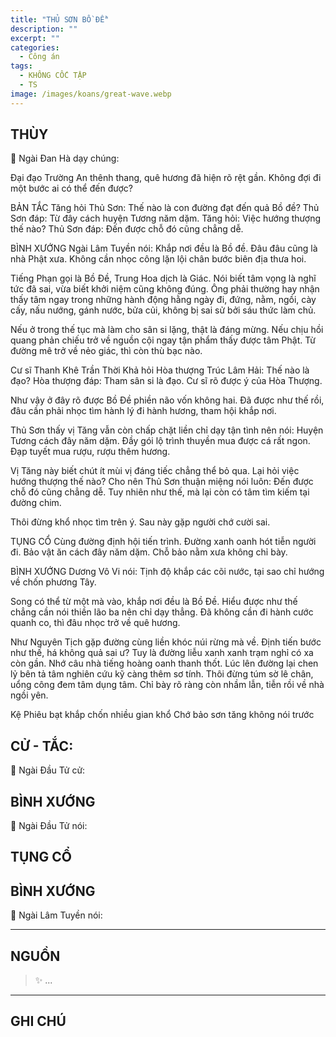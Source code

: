 ```yaml
---
title: "THỦ SƠN BỒ ĐỀ"
description: ""
excerpt: ""
categories:
  - Công án
tags:
  - KHÔNG CỐC TẬP
  - TS 
image: /images/koans/great-wave.webp
---
```


## THÙY

📢 Ngài Đan Hà dạy chúng:

Đại đạo Trường An thênh thang, quê hương đã hiện rõ rệt gần. Không đợi đi một bước ai có thể đến được?

BẢN TẮC
Tăng hỏi Thủ Sơn: Thế nào là con đường đạt đến quả Bồ đề?
Thủ Sơn đáp: Từ đây cách huyện Tương năm dặm.
Tăng hỏi: Việc hướng thượng thế nào?
Thủ Sơn đáp: Đến được chỗ đó cũng chẳng dễ.

BÌNH XƯỚNG
Ngài Lâm Tuyền nói: Khắp nơi đều là Bồ đề. Đâu đâu cũng là nhà Phật xưa. Không cần nhọc công lặn lội chân bước biên địa thưa hoi.

Tiếng Phạn gọi là Bồ Đề, Trung Hoa dịch là Giác. Nói biết tâm vọng là nghĩ tức đã sai, vừa biết khởi niệm cũng không đúng. Ông phải thường hay nhận thấy tâm ngay trong những hành động hằng ngày đi, đứng, nằm, ngồi, cày cấy, nấu nướng, gánh nước, bửa củi, không bị sai sử bởi sáu thức làm chủ.

Nếu ở trong thế tục mà làm cho sân si lặng, thật là đáng mừng. Nếu chịu hồi quang phản chiếu trở về nguồn cội ngay tận phẩm thấy được tâm Phật. Từ đường mê trở về nẻo giác, thì còn thù bạc nào.

Cư sĩ Thanh Khê Trần Thời Khả hỏi Hòa thượng Trúc Lâm Hải: Thế nào là đạo?
Hòa thượng đáp: Tham sân si là đạo.
Cư sĩ rõ được ý của Hòa Thượng.

Như vậy ở đây rõ được Bồ Đề phiền não vốn không hai. Đã được như thế rồi, đâu cần phải nhọc tìm hành lý đi hành hương, tham hội khắp nơi.

Thủ Sơn thấy vị Tăng vẫn còn chấp chặt liền chỉ dạy tận tình nên nói: Huyện Tương cách đây năm dặm. Đầy gói lộ trình thuyền mua được cá rất ngon. Đạp tuyết mua rượu, rượu thêm hương.

Vị Tăng này biết chút ít mùi vị đáng tiếc chẳng thể bỏ qua. Lại hỏi việc hướng thượng thế nào? Cho nên Thủ Sơn thuận miệng nói luôn: Đến được chỗ đó cũng chẳng dễ. Tuy nhiên như thế, mà lại còn có tâm tìm kiếm tại đường chim.

Thôi đừng khổ nhọc tìm trên ý.
Sau này gặp người chớ cười sai.

TỤNG CỔ
Cùng đường định hội tiến trình.
Đường xanh oanh hót tiễn người đi.
Bảo vật ăn cách đây năm dặm.
Chỗ bảo nằm xưa không chỉ bày.

BÌNH XƯỚNG
Dương Vô Vi nói: Tịnh độ khắp các cõi nước, tại sao chỉ hướng về chốn phương Tây.

Song có thể từ một mà vào, khắp nơi đều là Bồ Đề. Hiểu được như thế chẳng cần nói thiền lão ba nên chỉ dạy thẳng. Đã không cần đi hành cước quanh co, thì đâu nhọc trở về quê hương.

Như Nguyên Tịch gặp đường cùng liền khóc núi rừng mà về. Định tiến bước như thế, há không quả sai ư? Tuy là đường liễu xanh xanh trạm nghỉ có xa còn gần. Nhớ câu nhà tiếng hoàng oanh thanh thốt. Lúc lên đường lại chen lỷ bên tả tâm nghiên cứu kỹ càng thêm sơ tính. Thôi đừng túm sờ lê chân, uổng công đem tâm dụng tâm. Chỉ bày rõ ràng còn nhầm lẫn, tiễn rồi về nhà ngồi yên.

Kệ
Phiêu bạt khắp chốn nhiều gian khổ
Chớ bảo sơn tăng không nói trước

## CỬ - TẮC:

📢 Ngài Đầu Tử cử:

> 

## BÌNH XƯỚNG

📢 Ngài Đầu Tử nói:


## TỤNG CỔ

<blockquote>

</blockquote>

## BÌNH XƯỚNG

📢 Ngài Lâm Tuyền nói:



<hr class="blog-rule" />

## NGUỒN

> ✨ ...

<hr class="blog-rule" />

## GHI CHÚ

[^1]: ⭐️ <a href="/masters/Baizhang-Huaihai" target="_blank">🔗 TS </a>


